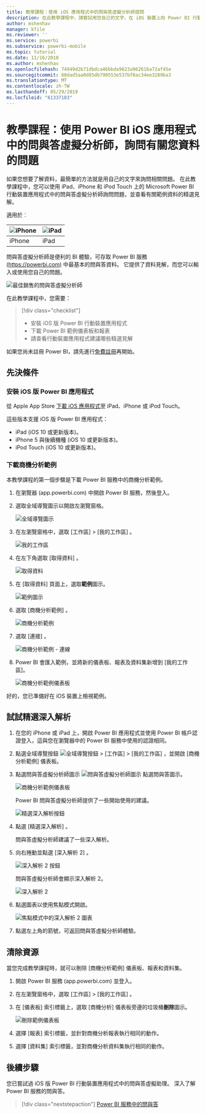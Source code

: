 ```yaml
---
title: 教學課程：使用 iOS 應用程式中的問與答虛擬分析師提問
description: 在此教學課程中，請嘗試用您自己的文字，在 iOS 裝置上向 Power BI 行動裝置應用程式的問與答虛擬分析師詢問這份範例資料的相關問題。
author: mshenhav
manager: kfile
ms.reviewer: ''
ms.service: powerbi
ms.subservice: powerbi-mobile
ms.topic: tutorial
ms.date: 11/16/2018
ms.author: mshenhav
ms.openlocfilehash: 74949d2b71dbdca46bbda9623a962616a72af45e
ms.sourcegitcommit: 60dad5aa0d85db790553e537bf8ac34ee3289ba3
ms.translationtype: MT
ms.contentlocale: zh-TW
ms.lasthandoff: 05/29/2019
ms.locfileid: "61337183"
---
```

# <a name="tutorial-ask-questions-about-your-data-with-the-qa-virtual-analyst-in-the-power-bi-ios-apps"></a>教學課程：使用 Power BI iOS 應用程式中的問與答虛擬分析師，詢問有關您資料的問題

如果您想要了解資料，最簡單的方法就是用自己的文字來詢問相關問題。 在此教學課程中，您可以使用 iPad、iPhone 和 iPod Touch 上的 Microsoft Power BI 行動裝置應用程式中的問與答虛擬分析師詢問問題，並查看有關範例資料的精選見解。 

適用於︰

| ![iPhone](./media/tutorial-mobile-apps-ios-qna/iphone-logo-50-px.png) | ![iPad](./media/tutorial-mobile-apps-ios-qna/ipad-logo-50-px.png) |
|:--- |:--- |
| iPhone |iPad |

問與答虛擬分析師是便利的 BI 體驗，可存取 Power BI 服務 [(https://powerbi.com)](https://powerbi.com) 中最基本的問與答資料。 它提供了資料見解，而您可以輸入或使用您自己的問題。

![最佳銷售的問與答虛擬分析師](./media/tutorial-mobile-apps-ios-qna/power-bi-ios-q-n-a-top-sale-intro.png)

在此教學課程中，您需要：

> [!div class="checklist"]
> * 安裝 iOS 版 Power BI 行動裝置應用程式
> * 下載 Power BI 範例儀表板和報表
> * 請查看行動裝置應用程式建議哪些精選見解

如果您尚未註冊 Power BI，請先進行[免費註冊](https://app.powerbi.com/signupredirect?pbi_source=web)再開始。

## <a name="prerequisites"></a>先決條件

### <a name="install-the-power-bi-for-ios-app"></a>安裝 iOS 版 Power BI 應用程式
從 Apple App Store [下載 iOS 應用程式](http://go.microsoft.com/fwlink/?LinkId=522062 "下載 iPhone 應用程式")至 iPad、iPhone 或 iPod Touch。

這些版本支援 iOS 版 Power BI 應用程式：
- iPad (iOS 10 或更新版本)。
- iPhone 5 與後續機種 (iOS 10 或更新版本)。 
- iPod Touch (iOS 10 或更新版本)。

### <a name="download-the-opportunity-analysis-sample"></a>下載商機分析範例
本教學課程的第一個步驟是下載 Power BI 服務中的商機分析範例。

1. 在瀏覽器 (app.powerbi.com) 中開啟 Power BI 服務，然後登入。

1. 選取全域導覽圖示以開啟左瀏覽窗格。

    ![全域導覽圖示](./media/tutorial-mobile-apps-ios-qna/power-bi-android-quickstart-global-nav-icon.png)

2. 在左瀏覽窗格中，選取 [工作區]   > [我的工作區]  。

    ![我的工作區](./media/tutorial-mobile-apps-ios-qna/power-bi-android-quickstart-my-workspace.png)

3. 在左下角選取 [取得資料]  。
   
    ![取得資料](./media/tutorial-mobile-apps-ios-qna/power-bi-get-data.png)

3. 在 [取得資料] 頁面上，選取**範例**圖示。
   
   ![範例圖示](./media/tutorial-mobile-apps-ios-qna/power-bi-samples-icon.png)

4. 選取 [商機分析範例]  。
 
    ![商機分析範例](./media/tutorial-mobile-apps-ios-qna/power-bi-oa.png)
 
8. 選取 [連接]  。  
  
   ![商機分析範例 - 連線](./media/tutorial-mobile-apps-ios-qna/opportunity-connect.png)
   
5. Power BI 會匯入範例，並將新的儀表板、報表及資料集新增到 [我的工作區]。
   
   ![商機分析範例儀表板](./media/tutorial-mobile-apps-ios-qna/power-bi-service-opportunity-sample.png)

好的，您已準備好在 iOS 裝置上檢視範例。

## <a name="try-featured-insights"></a>試試精選深入解析
1. 在您的 iPhone 或 iPad 上，開啟 Power BI 應用程式並使用 Power BI 帳戶認證登入，這與您在瀏覽器中的 Power BI 服務中使用的認證相同。

1.  點選全域導覽按鈕 ![全域導覽按鈕](./media/tutorial-mobile-apps-ios-qna/power-bi-iphone-global-nav-button.png) > [工作區]   > [我的工作區]  ，並開啟 [商機分析範例] 儀表板。

2. 點選問與答虛擬分析師圖示 ![問與答虛擬分析師圖示](./media/tutorial-mobile-apps-ios-qna/power-bi-ios-q-n-a-icon.png) 點選問與答圖示。

     ![商機分析範例儀表板](./media/tutorial-mobile-apps-ios-qna/power-bi-ios-qna-opportunity-analysis.png)

     Power BI 問與答虛擬分析師提供了一些開始使用的建議。

     ![精選深入解析按鈕](./media/tutorial-mobile-apps-ios-qna/power-bi-ios-qna-suggest-insights.png)
3. 點選 [精選深入解析]  。

     問與答虛擬分析師建議了一些深入解析。
4. 向右捲動並點選 [深入解析 2]  。

    ![深入解析 2 按鈕](./media/tutorial-mobile-apps-ios-qna/power-bi-ios-qna-suggest-insight-2.png)

     問與答虛擬分析師會顯示深入解析 2。

    ![深入解析 2](./media/tutorial-mobile-apps-ios-qna/power-bi-ios-qna-show-insight-2.png)
5. 點選圖表以使用焦點模式開啟。

    ![焦點模式中的深入解析 2 圖表](./media/tutorial-mobile-apps-ios-qna/power-bi-ios-qna-open-insight-2.png)
6. 點選左上角的箭號，可返回問與答虛擬分析師體驗。

## <a name="clean-up-resources"></a>清除資源

當您完成教學課程時，就可以刪除 [商機分析範例] 儀表板、報表和資料集。

1. 開啟 Power BI 服務 (app.powerbi.com) 並登入。

2. 在左瀏覽窗格中，選取 [工作區]   > [我的工作區]  。

3. 在 [儀表板]  索引標籤上，選取 [商機分析] 儀表板旁邊的垃圾桶**刪除**圖示。

    ![刪除範例儀表板](./media/tutorial-mobile-apps-ios-qna/power-bi-service-delete-opportunity-sample.png)

4. 選擇 [報表]  索引標籤，並針對商機分析報表執行相同的動作。

5. 選擇 [資料集]  索引標籤，並對商機分析資料集執行相同的動作。


## <a name="next-steps"></a>後續步驟

您已嘗試過 iOS 版 Power BI 行動裝置應用程式中的問與答虛擬助理。 深入了解 Power BI 服務的問與答。
> [!div class="nextstepaction"]
> [Power BI 服務中的問與答](../end-user-q-and-a.md)

